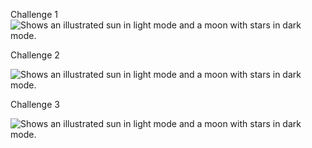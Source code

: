 Challenge 1
<picture>
  <source media="(prefers-color-scheme: dark)" srcset="https://codewrldgeek.github.io/Form-Validate/readme.png">
  <source media="(prefers-color-scheme: light)" srcset="https://codewrldgeek.github.io/Form-Validate/readme.png">
  <img alt="Shows an illustrated sun in light mode and a moon with stars in dark mode." src="https://codewrldgeek.github.io/Form-Validate/readme.png">
</picture>

Challenge 2

<picture>
  <source media="(prefers-color-scheme: dark)" srcset="https://codewrldgeek.github.io/Form-Validate/challenge2.png">
  <source media="(prefers-color-scheme: light)" srcset="https://codewrldgeek.github.io/Form-Validate/challenge2.png">
  <img alt="Shows an illustrated sun in light mode and a moon with stars in dark mode." src="https://codewrldgeek.github.io/Form-Validate/challenge2.png">
</picture>

Challenge 3



<picture>
  <source media="(prefers-color-scheme: dark)" srcset="https://codewrldgeek.github.io/Form-Validate/challenge3.png">
  <source media="(prefers-color-scheme: light)" srcset="https://codewrldgeek.github.io/Form-Validate/challenge3.png">
  <img alt="Shows an illustrated sun in light mode and a moon with stars in dark mode." src="https://codewrldgeek.github.io/Form-Validate/challenge3.png">
</picture>
